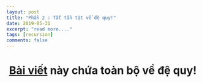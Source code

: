 ```yaml
---
layout: post
title: "Phần 2 : Tất tần tật về đệ quy!"
date: 2019-05-31
excerpt: "read more...."
tags: [recursion]
comments: false
---
```


<center> <h1> <b> <a href="https://phanlong2811.github.io/recursion-2/" target="_blank" title="Toàn bộ về đệ quy từ A -> Z">Bài viết</a> 
này chứa toàn bộ về đệ quy! </b> <h1>
